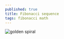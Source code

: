```yaml
---
published: true
title: Fibonacci sequence
tags: fibonacci math
---
```

> 

![golden spiral](https://upload.wikimedia.org/wikipedia/commons/thumb/b/b9/Fibonacci_Spiral.svg/600px-Fibonacci_Spiral.svg.png)